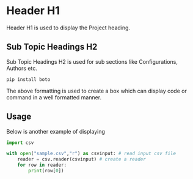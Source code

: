 # Header H1
Header H1 is used to display the Project heading. 

## Sub Topic Headings H2
Sub Topic Headings H2 is used for sub sections like Configurations, Authors etc.

````
pip install boto
````

The above formatting is used to create a box which can display code or command in a well formatted manner.


## Usage

Below is another example of displaying
````python
import csv

with open("sample.csv","r") as csvinput: # read input csv file
    reader = csv.reader(csvinput) # create a reader
    for row in reader:
        print(row[0])
````